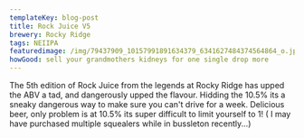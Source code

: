 ```yaml
---
templateKey: blog-post
title: Rock Juice V5
brewery: Rocky Ridge
tags: NEIIPA
featuredimage: /img/79437909_10157991891634379_6341627484374564864_o.jpg
howGood: sell your grandmothers kidneys for one single drop more
---
```

The 5th edition of Rock Juice from the legends at Rocky Ridge has upped the ABV a tad, and dangerously upped the flavour. Hidding the 10.5% its a sneaky dangerous way to make sure you can't drive for a week. Delicious beer, only problem is at 10.5% its super difficult to limit yourself to 1! ( I may have purchased multiple squealers while in bussleton recently...)
